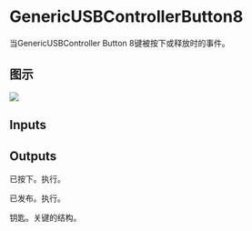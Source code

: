 # GenericUSBControllerButton8

当GenericUSBController Button 8键被按下或释放时的事件。

## 图示

![]($-20221218-19233654.png)

## Inputs

## Outputs

已按下。执行。

已发布。执行。

钥匙。关键的结构。
